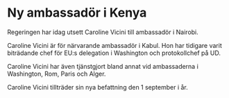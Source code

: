 # Ny ambassadör i Kenya

Regeringen har idag utsett Caroline Vicini till ambassadör i Nairobi.

Caroline Vicini är för närvarande ambassadör i Kabul. Hon har tidigare varit biträdande chef för EU:s delegation i Washington och protokollchef på UD.

Caroline Vicini har även tjänstgjort bland annat vid ambassaderna i Washington, Rom, Paris och Alger.

Caroline Vicini tillträder sin nya befattning den 1 september i år.
